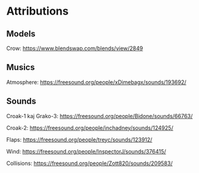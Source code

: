 # Attributions


## Models

Crow: https://www.blendswap.com/blends/view/2849

## Musics

Atmosphere: https://freesound.org/people/xDimebagx/sounds/193692/

## Sounds

Croak-1 kaj Grako-3: https://freesound.org/people/Bidone/sounds/66763/

Croak-2: https://freesound.org/people/inchadney/sounds/124925/

Flaps: https://freesound.org/people/treyc/sounds/123912/

Wind: https://freesound.org/people/InspectorJ/sounds/376415/

Collisions: https://freesound.org/people/Zott820/sounds/209583/

